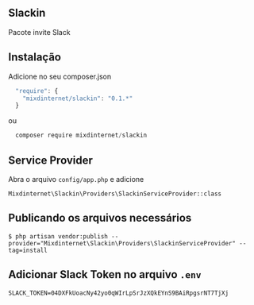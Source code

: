## Slackin
Pacote invite Slack

## Instalação

Adicione no seu composer.json

```js
  "require": {
    "mixdinternet/slackin": "0.1.*"
  }
```

ou

```js
  composer require mixdinternet/slackin
```

## Service Provider

Abra o arquivo `config/app.php` e adicione

`Mixdinternet\Slackin\Providers\SlackinServiceProvider::class`


## Publicando os arquivos necessários

```
$ php artisan vendor:publish --provider="Mixdinternet\Slackin\Providers\SlackinServiceProvider" --tag=install
```

## Adicionar Slack Token no arquivo `.env`

`SLACK_TOKEN=04DXFkUoacNy42yo0qWIrLpSrJzXQkEYnS9BAiRpgsrNT7TjXj`

